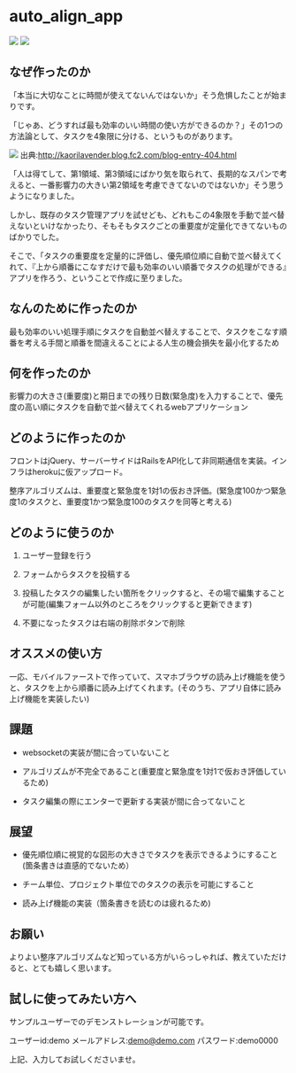# auto_align_app

![](https://i.gyazo.com/4279d497a4c0810f346cd7edf06a2121.gif)
![](https://i.gyazo.com/44db1d5f2a38ce978ca7d9cd0a1aff59.gif)

## なぜ作ったのか
「本当に大切なことに時間が使えてないんではないか」そう危惧したことが始まりです。

「じゃあ、どうすれば最も効率のいい時間の使い方ができるのか？」その1つの方法論として、タスクを4象限に分ける、というものがあります。

![](https://blog-imgs-42.fc2.com/k/a/o/kaorilavender/Image_20140116111333df8.png)
出典:http://kaorilavender.blog.fc2.com/blog-entry-404.html

「人は得てして、第1領域、第3領域にばかり気を取られて、長期的なスパンで考えると、一番影響力の大きい第2領域を考慮できてないのではないか」そう思うようになりました。

しかし、既存のタスク管理アプリを試せども、どれもこの4象限を手動で並べ替えないといけなかったり、そもそもタスクごとの重要度が定量化できてないものばかりでした。

そこで、「タスクの重要度を定量的に評価し、優先順位順に自動で並べ替えてくれて、『上から順番にこなすだけで最も効率のいい順番でタスクの処理ができる』アプリを作ろう、ということで作成に至りました。

## なんのために作ったのか
最も効率のいい処理手順にタスクを自動並べ替えすることで、タスクをこなす順番を考える手間と順番を間違えることによる人生の機会損失を最小化するため

## 何を作ったのか
影響力の大きさ(重要度)と期日までの残り日数(緊急度)を入力することで、優先度の高い順にタスクを自動で並べ替えてくれるwebアプリケーション

## どのように作ったのか
フロントはjQuery、サーバーサイドはRailsをAPI化して非同期通信を実装。インフラはherokuに仮アップロード。

整序アルゴリズムは、重要度と緊急度を1対1の仮おき評価。(緊急度100かつ緊急度1のタスクと、重要度1かつ緊急度100のタスクを同等と考える)

## どのように使うのか
1. ユーザー登録を行う

2. フォームからタスクを投稿する

3. 投稿したタスクの編集したい箇所をクリックすると、その場で編集することが可能(編集フォーム以外のところをクリックすると更新できます)

4. 不要になったタスクは右端の削除ボタンで削除 

## オススメの使い方
一応、モバイルファーストで作っていて、スマホブラウザの読み上げ機能を使うと、タスクを上から順番に読み上げてくれます。(そのうち、アプリ自体に読み上げ機能を実装したい)

## 課題
- websocketの実装が間に合っていないこと

- アルゴリズムが不完全であること(重要度と緊急度を1対1で仮おき評価しているため)

- タスク編集の際にエンターで更新する実装が間に合ってないこと

## 展望
- 優先順位順に視覚的な図形の大きさでタスクを表示できるようにすること(箇条書きは直感的でないため）

- チーム単位、プロジェクト単位でのタスクの表示を可能にすること

- 読み上げ機能の実装（箇条書きを読むのは疲れるため)

## お願い
よりよい整序アルゴリズムなど知っている方がいらっしゃれば、教えていただけると、とても嬉しく思います。

## 試しに使ってみたい方へ

サンプルユーザーでのデモンストレーションが可能です。

ユーザーid:demo
メールアドレス:demo@demo.com
パスワード:demo0000

上記、入力してお試しくださいませ。
